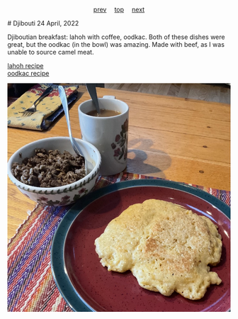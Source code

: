 <span><p align=center>
[prev](denmark.md)&emsp;
[top](../index.md)&emsp;
[next](dominica.md)
</p></span>
# Djibouti
24 April, 2022


Djiboutian breakfast: lahoh with coffee, oodkac. Both of these dishes
were great, but the oodkac (in the bowl) was amazing.  Made with beef,
as I was unable to source camel meat.

[lahoh recipe](https://www.196flavors.com/somalia-lahoh/)<br>
[oodkac recipe](https://sikiacooking.com/oodkac-recipe-jerky-style-beef-cubes/)

![breakfast](images/djibouti.jpeg)
